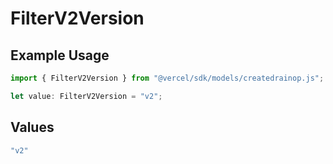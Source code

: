 # FilterV2Version

## Example Usage

```typescript
import { FilterV2Version } from "@vercel/sdk/models/createdrainop.js";

let value: FilterV2Version = "v2";
```

## Values

```typescript
"v2"
```
